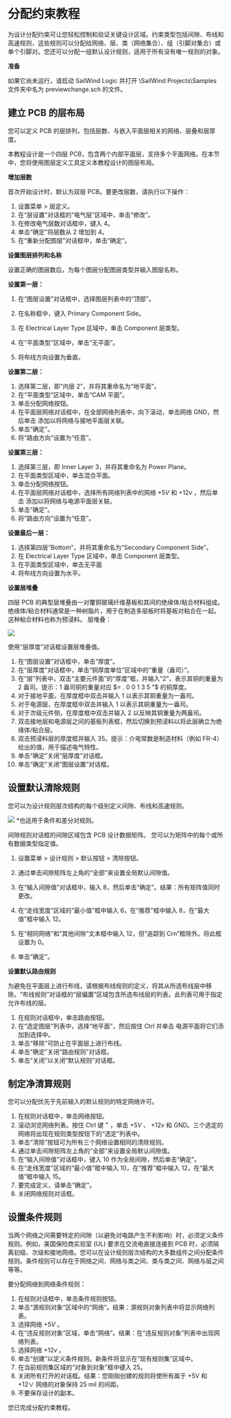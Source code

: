 # 分配约束教程

为设计分配约束可让您轻松控制和验证关键设计区域。约束类型包括间隙、布线和高速规则，这些规则可以分配给网络、层、类（网络集合）、组（引脚对集合）或单个引脚对。您还可以分配一组默认设计规则，适用于所有没有唯一规则的对象。

**准备**

如果它尚未运行，请启动 SailWind Logic 并打开 \\SailWind Projects\\Samples 文件夹中名为 previewchange.sch 的文件。

## 建立 PCB 的层布局

您可以定义 PCB 的层排列，包括层数、与嵌入平面层相关的网络、层叠和层厚度。

本教程设计是一个四层 PCB，包含两个内部平面层，支持多个平面网络。在本节中，您将使用图层定义工具定义本教程设计的图层布局。

**增加层数**

首次开始设计时，默认为双层 PCB。要更改层数，请执行以下操作：

1.  设置菜单 $>$ 层定义。
2.  在“层设置”对话框的“电气层”区域中，单击“修改”。
3.  在修改电气层数对话框中，键入 4。
4.  单击“确定”将层数从 2 增加到 4。
5.  在“重新分配图层”对话框中，单击“确定”。

**设置图层排列和名称**

设置正确的图层数后，为每个图层分配图层类型并输入图层名称。

**设置第一层：**

1.  在“图层设置”对话框中，选择图层列表中的“顶部”。
    
2.  在名称框中，键入 Primary Component Side。
    
3.  在 Electrical Layer Type 区域中，单击 Component 层类型。
    
4.  在“平面类型”区域中，单击“无平面”。
    
5.  将布线方向设置为垂直。
    

**设置第二层：**

1.  选择第二层，即“内层 2”，并将其重命名为“地平面”。
2.  在“平面类型”区域中，单击“CAM 平面”。
3.  单击分配网络按钮。
4.  在平面层网络对话框中，在全部网络列表中，向下滚动，单击网络 GND，然后单击
    添加以将网络与接地平面层关联。
5.  单击“确定”。
6.  将“路由方向”设置为“任意”。

**设置第三层：**

1.  选择第三层，即 Inner Layer 3，并将其重命名为 Power Plane。
2.  在平面类型区域中，单击混合平面。
3.  单击分配网络按钮。
4.  在平面层网络对话框中，选择所有网络列表中的网络 $+ 5 V$ 和 $+ 1 2 v$ ，然后单击
    添加以将网络与电源平面层关联。
5.  单击“确定”。
6.  将“路由方向”设置为“任意”。

**设置最后一层：**

1.  选择第四层“Bottom”，并将其重命名为“Secondary Component Side”。
2.  在 Electrical Layer Type 区域中，单击 Component 层类型。
3.  在平面类型区域中，单击无平面
4.  将布线方向设置为水平。

**设置层堆叠**

四层 PCB 的典型层堆叠由一对覆铜玻璃纤维基板和其间的绝缘体/粘合材料组成。绝缘体/粘合材料通常是一种树脂片，用于在制造多层板时将基板对粘合在一起。这种粘合材料也称为预浸料。
层堆叠：

![](/logic/tutorial/a0407a02089be92e06304a660204b2ffbbb7a472f2452564069dbe22bd9c5951.jpg)

使用“层厚度”对话框设置层堆叠值。

1.  在“图层设置”对话框中，单击“厚度”。
2.  在“层厚度”对话框中，单击“铜厚度单位”区域中的“重量（盎司）”。
3.  在“层”列表中，双击“主要元件面”的“厚度”框，并输入“2”，表示其铜的重量为 2 盎司。提示：1 盎司铜的重量对应 $= . 0 0 1 3 5 "$ 的铜厚度。
4.  对于接地平面，在厚度框中双击并输入 1 以表示其铜重量为一盎司。
5.  对于电源层，在厚度框中双击并输入 1 以表示其铜重量为一盎司。
6.  对于次级元件侧，在厚度框中双击并输入 2 以反映其铜重量为两盎司。
7.  双击接地层和电源层之间的基板列表框，然后切换到预浸料以将此层确立为绝缘体/粘合层。
8.  双击预浸料层的厚度框并输入 35。提示：介电常数是制造材料（例如 FR-4）给出的值，用于描述电气特性。
9.  单击“确定”关闭“层厚度”对话框。
10.  单击“确定”关闭“图层设置”对话框。

## 设置默认清除规则

您可以为设计规则层次结构的每个级别定义间隙、布线和高速规则。

![](/logic/tutorial/bce2b4cb70ac68fe4419c0892bdc3f682a112873fc0f1894f923202f44ff304a.jpg)
\*也适用于条件和差分对规则。

间隙规则对话框的间隙区域包含 PCB 设计数据矩阵。
您可以为矩阵中的每个或所有数据类型指定值。

1.  设置菜单 $>$ 设计规则 $>$ 默认按钮 $>$ 清除按钮。
    
2.  通过单击间隙矩阵左上角的“全部”来设置全局默认间隙值。
    
3.  在“输入间隙值”对话框中，输入 8，然后单击“确定”。结果：所有矩阵值同时更改。
    
4.  在“走线宽度”区域的“最小值”框中输入 6，在“推荐”框中输入 8，在“最大值”框中输入 12。
    
5.  在“相同网络”和“其他间隙”文本框中输入 12，但“追踪到 Crn”框除外。将此框设置为 0。
    
6.  单击“确定”。
    

**设置默认路由规则**

为避免在平面层上进行布线，请根据布线规则的定义，将其从所选布线层中移除。“布线规则”对话框的“层偏置”区域包含所选布线层的列表。此列表可用于指定允许布线的层。

1.  在规则对话框中，单击路由按钮。
2.  在“选定图层”列表中，选择“地平面”，然后按住 Ctrl 并单击
    电源平面将它们添加到选择中。
3.  单击“移除”可防止在平面层上进行布线。
4.  单击“确定”关闭“路由规则”对话框。
5.  单击“关闭”以关闭“默认规则”对话框。

## 制定净清算规则

您可以分配优先于先前输入的默认规则的特定网络许可。

1.  在规则对话框中，单击网络按钮。
2.  滚动浏览网络列表。按住 Ctrl 键 $^ +$ ，单击 $+ 5 V$ 、 $+ 1 2 v$ 和 GND。三个选定的网络将出现在规则类型按钮下的“选定”列表中。
3.  单击“清除”按钮可为所有三个网络设置相同的清除规则。
4.  通过单击间隙矩阵左上角的“全部”来设置全局默认间隙值。
5.  在“输入间隙值”对话框中，键入 10 作为全局间隙，然后单击“确定”。
6.  在“走线宽度”区域的“最小值”框中输入 10，在“推荐”框中输入 12，在“最大值”框中输入 15。
7.  要完成定义，请单击“确定”。
8.  关闭网络规则对话框。

## 设置条件规则

当两个网络之间需要特定的间隙（以避免对电路产生不利影响）时，必须定义条件规则。例如，美国保险商实验室 (UL) 要求在交流电直接连接到 PCB 时，必须隔离初级、次级和接地网络。您可以在设计规则层次结构的大多数组件之间分配条件规则。条件规则可以存在于网络之间、网络与类之间、类与类之间、网络与层之间等等。

要分配网络到网络条件规则：

1.  在规则对话框中，单击条件规则按钮。
2.  单击“源规则对象”区域中的“网络”。结果：源规则对象列表中将显示网络列表。
3.  选择网络 $+ 5 V$ 。
4.  在“违反规则对象”区域，单击“网络”。结果：在“违反规则对象”列表中出现网络列表。
5.  选择网络 $+ 1 2 v$ 。
6.  单击“创建”以定义条件规则。新条件将显示在“现有规则集”区域中。
7.  在当前规则集区域的“对象到对象”框中键入 25。
8.  关闭所有打开的对话框。结果：您刚刚创建的规则将使所有属于 $+ 5 \mathsf { V }$ 和 $+ 1 2 \vee$ 网络的对象保持 25 mil 的间距。
9.  不要保存设计的副本。

您已完成分配约束教程。